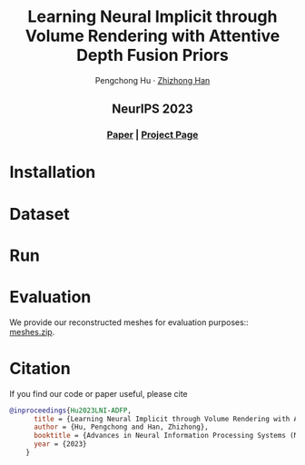 <p align="center">

  <h1 align="center">Learning Neural Implicit through Volume Rendering with Attentive Depth Fusion Priors</h1>
  <p align="center">
    <a>Pengchong Hu</a>
    ·
    <a href="https://h312h.github.io/">Zhizhong Han</a>

  </p>
  <h2 align="center">NeurIPS 2023</h2>
  <h3 align="center"><a href="http://arxiv.org/abs/2310.11598">Paper</a> | <a href="https://machineperceptionlab.github.io/Attentive_DF_Prior/">Project Page</a> </h3>
  <div align="center"></div>
</p>

# Installation

# Dataset

# Run

# Evaluation
We provide our reconstructed meshes for evaluation purposes:: <a href="https://drive.google.com/file/d/1MUGPRbzL9yfWQ14QwLb91Gigsh0CegVX/view?usp=share_link" target="_blank" rel="noopener">meshes.zip</a>.

# Citation
If you find our code or paper useful, please cite
```bibtex
@inproceedings{Hu2023LNI-ADFP,
      title = {Learning Neural Implicit through Volume Rendering with Attentive Depth Fusion Priors},
      author = {Hu, Pengchong and Han, Zhizhong},
      booktitle = {Advances in Neural Information Processing Systems (NeurIPS)},
      year = {2023}
    }
```
